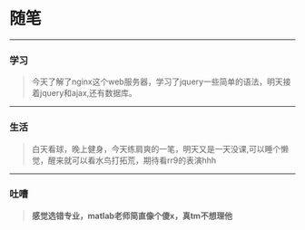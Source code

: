 # 随笔
----
### 学习
> 今天了解了nginx这个web服务器，学习了jquery一些简单的语法，明天接着jquery和ajax,还有数据库。
---
### 生活
> 白天看球，晚上健身，今天练肩爽的一笔，明天又是一天没课,可以睡个懒觉，醒来就可以看水鸟打拓荒，期待看rr9的表演hhh
---
### 吐嘈
> **感觉选错专业，matlab老师简直像个傻x，真tm不想理他**
